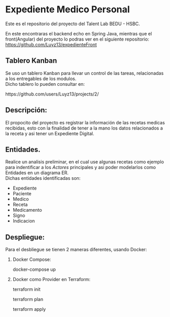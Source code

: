 # Expediente Medico Personal
Este es el repositorio del proyecto del Talent Lab BEDU - HSBC.

En este encontraras el backend echo en Spring Java, mientras que el front(Angular) del proyecto lo podras ver en el siguiente repositorio:
https://github.com/Luyz13/expedienteFront

## Tablero Kanban
<p>Se uso un tablero Kanban para llevar un control de las tareas, relacionadas a los entregables de los modulos. <br> Dicho tablero lo pueden consultar en:</p>
https://github.com/users/Luyz13/projects/2/


## Descripción:
<p>El propocito del proyecto es registrar la información de las recetas medicas recibidas, esto con la finalidad de tener a la mano los datos relacionados a la receta y asi tener un Expediente Digital.</p>

## Entidades.
<p>Realice un analisis preliminar, en el cual use algunas recetas como ejemplo para indentificar a los <i>Actores</i> principales y asi poder modelarlos como Entidades en un diagrama ER.<br> Dichas entidades identificadas son:</p>
<ul>
 <li>Expediente</li>
 <li>Paciente</li>
 <li>Medico</li>
 <li>Receta</li>
 <li>Medicamento</li>
 <li>Signo</li>
 <li>Indicacion</li>
</ul>


## Despliegue:
<p>Para el desbliegue se tienen 2 maneras diferentes, usando Docker:</p>
<ol>
 <li>Docker Compose:</li>
  <p>docker-compose up</p>
 <li>Docker como Provider en Terraform:</li>
  <p>terraform init</p>
  <p>terraform plan</p>
  <p>terraform apply</p>
</ol>





  
  

